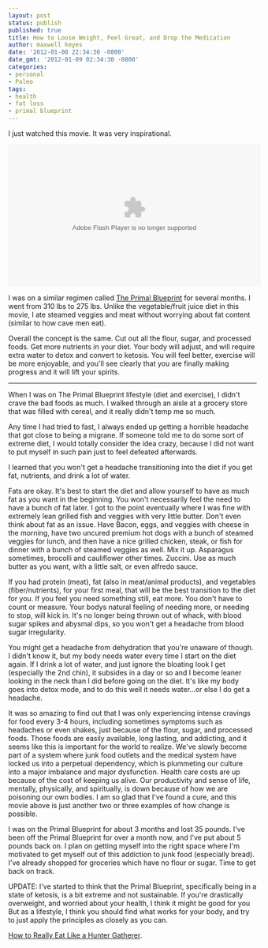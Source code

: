 ```yaml
---
layout: post
status: publish
published: true
title: How to Loose Weight, Feel Great, and Drop the Medication
author: maxwell keyes
date: '2012-01-08 22:34:30 -0800'
date_gmt: '2012-01-09 02:34:30 -0800'
categories:
- personal
- Paleo
tags:
- health
- fat loss
- primal blueprint
---
```


I just watched this movie. It was very inspirational.

<object width="512" height="288" classid="clsid:d27cdb6e-ae6d-11cf-96b8-444553540000" codebase="http://download.macromedia.com/pub/shockwave/cabs/flash/swflash.cab#version=6,0,40,0">
  <param name="allowFullScreen" value="true" />
  <param name="src" value="http://www.hulu.com/embed/GDauqN1yS1-kSS-mQF2Ipw" />
  <param name="allowfullscreen" value="true" />
  <embed width="512" height="288" type="application/x-shockwave-flash" src="http://www.hulu.com/embed/GDauqN1yS1-kSS-mQF2Ipw" allowFullScreen="true" allowfullscreen="true" />
</object>

I was on a similar regimen called
[The Primal Blueprint](http://www.marksdailyapple.com/primal-blueprint-101/) for several months. I went from 310 lbs
to 275 lbs. Unlike the vegetable/fruit juice diet in this movie, I ate steamed veggies and meat without worrying about
fat content (similar to how cave men eat).

Overall the concept is the same. Cut out all the flour, sugar, and processed foods. Get more nutrients in your diet.
Your body will adjust, and will require extra water to detox and convert to ketosis. You will feel better, exercise
will be more enjoyable, and you'll see clearly that you are finally making progress and it will lift your spirits.

----

When I was on The Primal Blueprint lifestyle (diet and exercise), I didn't crave the bad foods as much. I walked
through an aisle at a grocery store that was filled with cereal, and it really didn't temp me so much.

Any time I had tried to fast, I always ended up getting a horrible headache that got close to being a migrane. If
someone told me to do some sort of extreme diet, I would totally consider the idea crazy, because I did not want to
put myself in such pain just to feel defeated afterwards.

I learned that you won't get a headache transitioning into the diet if you get fat, nutrients, and drink a lot of
water.

Fats are okay. It's best to start the diet and allow yourself to have as much fat as you want in the beginning. You
won't necessarily feel the need to have a bunch of fat later. I got to the point eventually where I was fine with
extremely lean grilled fish and veggies with very little butter. Don't even think about fat as an issue. Have Bacon,
eggs, and veggies with cheese in the morning, have two uncured premium hot dogs with a bunch of steamed veggies for
lunch, and then have a nice grilled chicken, steak, or fish for dinner with a bunch of steamed veggies as well. Mix it
up. Asparagus sometimes, brocolli and cauliflower other times. Zuccini. Use as much butter as you want, with a little
salt, or even alfredo sauce.

If you had protein (meat), fat (also in meat/animal products), and vegetables (fiber/nutrients), for your first meal,
that will be the best transition to the diet for you. If you feel you need something still, eat more. You don't have
to count or measure. Your bodys natural feeling of needing more, or needing to stop, will kick in. It's no longer
being thrown out of whack, with blood sugar spikes and abysmal dips, so you won't get a headache from blood sugar
irregularity.

You might get a headache from dehydration that you're unaware of though. I didn't know it, but my body needs water
every time I start on the diet again. If I drink a lot of water, and just ignore the bloating look I get (especially
the 2nd chin), it subsides in a day or so and I become leaner looking in the neck than I did before going on the diet.
It's like my body goes into detox mode, and to do this well it needs water...or else I do get a headache.

It was so amazing to find out that I was only experiencing intense cravings for food every 3-4 hours, including
sometimes symptoms such as headaches or even shakes, just because of the flour, sugar, and processed foods. Those
foods are easily available, long lasting, and addicting, and it seems like this is important for the world to realize.
We've slowly become part of a system where junk food outlets and the medical system have locked us into a perpetual
dependency, which is plummeting our culture into a major imbalance and major dysfunction. Health care costs are up
because of the cost of keeping us alive. Our productivity and sense of life, mentally, physically, and spiritually, is
down because of how we are poisoning our own bodies. I am so glad that I've found a cure, and this movie above is just
another two or three examples of how change is possible.

I was on the Primal Blueprint for about 3 months and lost 35 pounds. I've been off the Primal Blueprint for over a
month now, and I've put about 5 pounds back on. I plan on getting myself into the right space where I'm motivated to
get myself out of this addiction to junk food (especially bread). I've already shopped for groceries which have no
flour or sugar. Time to get back on track.

UPDATE: I've started to think that the Primal Blueprint, specifically being in a state of ketosis, is a bit extreme
and not sustainable. If you're drastically overweight, and worried about your health, I think it might be good for you
But as a lifestyle, I think you should find what works for your body, and try to just apply the principles as closely
as you can.

[How to Really Eat Like a Hunter Gatherer](http://www.scientificamerican.com/article.cfm?id=why-paleo-diet-half-baked-how-hunter-gatherer-really-eat).
